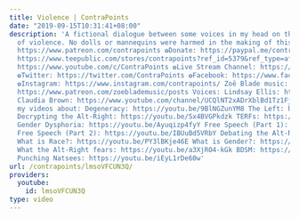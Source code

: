 ```yaml
---
title: Violence | ContraPoints
date: "2019-09-15T10:31:41+08:00"
description: 'A fictional dialogue between some voices in my head on the philosophy
  of violence. No dolls or mannequins were harmed in the making of this film. ✿Patreon:
  https://www.patreon.com/contrapoints ✿Donate: https://paypal.me/contrapoints ✿Merch:
  https://www.teepublic.com/stores/contrapoints?ref_id=5379&ref_type=aff ✿Subscribe:
  https://www.youtube.com/c/ContraPoints ✿Live Stream Channel: https://www.youtube.com/c/ContraPointsLive
  ✿Twitter: https://twitter.com/ContraPoints ✿Facebook: https://www.facebook.com/ContraPoints/
  ✿Instagram: https://www.instagram.com/contrapoints/ Zoë Blade music: http://www.zoeblade.com/
  https://www.patreon.com/zoeblademusic/posts Voices: Lindsay Ellis: https://www.youtube.com/channel/UCG1h-Wqjtwz7uUANw6gazRw
  Claudia Brown: https://www.youtube.com/channel/UCQlNT2xADrXblBd1Tz1Fjzg Check out
  my videos about: Degeneracy: https://youtu.be/9BlNGZunYM8 The Left: https://youtu.be/QuN6GfUix7c
  Decrypting the Alt-Right: https://youtu.be/Sx4BVGPkdzk TERFs: https://youtu.be/AQPWI7cEJGs
  Gender Dysphoria: https://youtu.be/Ayuqizp4fyY Free Speech (Part 1): https://youtu.be/4Z2uzEM0ugY
  Free Speech (Part 2): https://youtu.be/IBUuBd5VRbY Debating the Alt-Right: https://youtu.be/zPa1wikTd5c
  What is Race?: https://youtu.be/PY3lBKje46E What is Gender?: https://youtu.be/b_uEXzqW43c
  What the Alt-Right fears: https://youtu.be/a3XjRO4-kGk BDSM: https://youtu.be/T58pd_D_xYo
  Punching Natsees: https://youtu.be/iEyL1rDe60w'
url: /contrapoints/lmsoVFCUN3Q/
providers:
  youtube:
    id: lmsoVFCUN3Q
type: video
---
```

